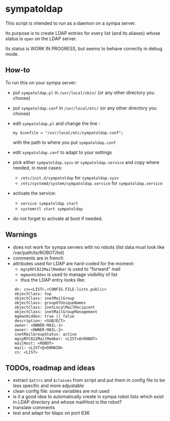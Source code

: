 # sympatoldap

This script is intended to run as a daemon on a sympa server.

Its purpose is to create LDAP entries for every list (and its aliases) whose
status is `open` on the LDAP server.

Its status is WORK IN PROGRESS, but seems to behave correctly in debug mode.

## How-to

To run this on your sympa server:

* put `sympatoldap.pl` in `/usr/local/sbin/` (or any other directory you choose)
* put `sympatoldap.conf` in `/usr/local/etc/` (or any other directory you choose)
* edit `sympatoldap.pl` and change the line :

      my $confile = "/usr/local/etc/sympatoldap.conf";
  with the path to where you put `sympatoldap.conf`
* edit `sympatoldap.conf` to adapt to your settings
* pick either `sympatoldap.sysv` or `sympatoldap.service` and copy where
  needed, in most cases:
  - `/etc/init.d/sympatoldap` for `sympatoldap.sysv`
  - `/etc/systemd/system/sympatoldap.service` for `sympatoldap.service`
* activate the service:
  - `service sympatoldap start`
  - `systemctl start sympatoldap`
* do not forget to activate at boot if needed.

## Warnings

* does not work for sympa servers with no robots (list data must look like
  /var/path/to/ROBOT/list)
* comments are in french
* attributes used for LDAP are hard-coded for the moment:
  - `mgrpRFC822MailMember` is used to "forward" mail
  - `mgmanHidden` is used to manage visibility of list
  - thus the LDAP entry looks like:

```LDIF
    dn: cn=<LIST>,<CONFIG.FILE-lists.public>
    objectClass: top
    objectClass: inetMailGroup
    objectClass: groupOfUniqueNames
    objectClass: inetLocalMailRecipient
    objectClass: inetMailGroupManagement
    mgmanHidden: true || false
    description: <SUBJECT>
    owner: <OWNER-MAIL-1>
    owner: <OWNER-MAIL-2>
    inetMailGroupStatus: active
    mgrpRFC822MailMember: <LIST>@<ROBOT>
    mailHost: <ROBOT>
    mail: <LIST>@<DOMAIN>
    cn: <LIST>
```

## TODOs, roadmap and ideas

* extract `$attrs` and `$classes` from script and put them in config file to be
  less specific and more adjustable
* clean config file: some variables are not used
* is it a good idea to automatically create in sympa robot lists which exist in
  LDAP directory and whose mailHost is the robot?
* translate comments
* test and adapt for ldaps on port 636


